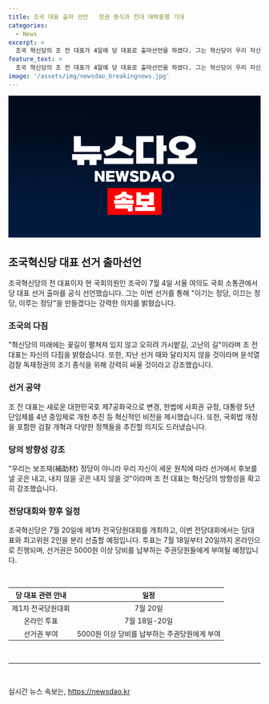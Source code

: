 ```yaml
---
title: 조국 대표 출마 선언   정권 종식과 전대 대박흥행 기대
categories:
  - News
excerpt: >
  조국 혁신당의 조 전 대표가 4일에 당 대표로 출마선언을 하였다. 그는 혁신당이 우리 자신이 세운 원칙에 따라 선거에서 후보를 낼 곳은 내고, 내지 않을 곳은 내지 않을 것이라고 밝혔다. 또한, 검찰 개혁과 정책 등의 분야에서 민주당과 차별성을 보일 것이라고 강조했다. 전당대회에서 대박흥행을 기대하지 않고, 조직 체계를 안정화시키고 선출되기 위한 것이 목표라고 설명했다. 7월 20일에 전당대회가 개최되며, 당 대표와 최고위원 2인이 분리 선출될 예정이다. 이번 전당대회에서는 온라인 투표로 진행되며, 당비를 납부하는 주권당원들에게 선거권이 부여된다.
feature_text: >
  조국 혁신당의 조 전 대표가 4일에 당 대표로 출마선언을 하였다. 그는 혁신당이 우리 자신이 세운 원칙에 따라 선거에서 후보를 낼 곳은 내고, 내지 않을 곳은 내지 않을 것이라고 밝혔다. 또한, 검찰 개혁과 정책 등의 분야에서 민주당과 차별성을 보일 것이라고 강조했다. 전당대회에서 대박흥행을 기대하지 않고, 조직 체계를 안정화시키고 선출되기 위한 것이 목표라고 설명했다. 7월 20일에 전당대회가 개최되며, 당 대표와 최고위원 2인이 분리 선출될 예정이다. 이번 전당대회에서는 온라인 투표로 진행되며, 당비를 납부하는 주권당원들에게 선거권이 부여된다.
image: '/assets/img/newsdao_breakingnews.jpg'
---
```


<p><img src="/assets/img/newsdao_breakingnews.jpg" alt="koreaapp 속보" /></p>

<h2 data-ke-size="size26">조국혁신당 대표 선거 출마선언</h2>

<p data-ke-size="size16">조국혁신당의 전 대표이자 현 국회의원인 조국이 7월 4일 서울 여의도 국회 소통관에서 당 대표 선거 출마를 공식 선언했습니다. 그는 이번 선거를 통해 "이기는 정당, 이끄는 정당, 이루는 정당"을 만들겠다는 강력한 의지를 밝혔습니다.</p>

<h3>조국의 다짐</h3>

<p data-ke-size="size16">"혁신당의 미래에는 꽃길이 펼쳐져 있지 않고 오히려 가시밭길, 고난의 길"이라며 조 전 대표는 자신의 다짐을 밝혔습니다. 또한, 지난 선거 때와 달라지지 않을 것이라며 윤석열 검찰 독재정권의 조기 종식을 위해 강력히 싸울 것이라고 강조했습니다.</p>

<h3>선거 공약</h3>

<p data-ke-size="size16">조 전 대표는 새로운 대한민국호 제7공화국으로 변경, 헌법에 사회권 규정, 대통령 5년 단임제를 4년 중임제로 개헌 추진 등 혁신적인 비전을 제시했습니다. 또한, 국회법 개정을 포함한 검찰 개혁과 다양한 정책들을 추진할 의지도 드러냈습니다.</p>

<h3>당의 방향성 강조</h3>

<p data-ke-size="size16">"우리는 보조재(補助材) 정당이 아니라 우리 자신이 세운 원칙에 따라 선거에서 후보를 낼 곳은 내고, 내지 않을 곳은 내지 않을 것"이라며 조 전 대표는 혁신당의 방향성을 확고히 강조했습니다.</p>

<h3>전당대회와 향후 일정</h3>

<p data-ke-size="size16">조국혁신당은 7월 20일에 제1차 전국당원대회를 개최하고, 이번 전당대회에서는 당대표와 최고위원 2인을 분리 선출할 예정입니다. 투표는 7월 18일부터 20일까지 온라인으로 진행되며, 선거권은 5000원 이상 당비를 납부하는 주권당원들에게 부여될 예정입니다.</p>

<p data-ke-size="size16">&nbsp;</p>

<table>
<thead>
<tr>
<th style="text-align: center;">당 대표 관련 안내</th>
<th style="text-align: center;">일정</th>
</tr>
</thead>
<tbody>
<tr>
<td style="text-align: center;">제1차 전국당원대회</td>
<td style="text-align: center;">7월 20일</td>
</tr>
<tr>
<td style="text-align: center;">온라인 투표</td>
<td style="text-align: center;">7월 18일-20일</td>
</tr>
<tr>
<td style="text-align: center;">선거권 부여</td>
<td style="text-align: center;">5000원 이상 당비를 납부하는 주권당원에게 부여</td>
</tr>
</tbody>
</table>

<p data-ke-size="size16">&nbsp;</p>

<hr>

<p data-ke-size="size16">&nbsp;</p>
실시간 뉴스 속보는, <a href="https://newsdao.kr" rel="dofollow">https://newsdao.kr</a>


